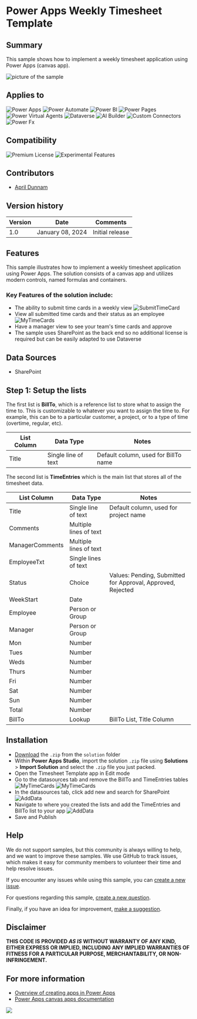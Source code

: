 # Power Apps Weekly Timesheet Template

## Summary

This sample shows how to implement a weekly timesheet application using Power Apps (canvas app).

![picture of the sample](assets/timecardEntry.png)

## Applies to

![Power Apps](https://img.shields.io/badge/Power%20Apps-Yes-green "Yes")
![Power Automate](https://img.shields.io/badge/Power%20Automate-No-red "No")
![Power BI](https://img.shields.io/badge/Power%20BI-No-red "No")
![Power Pages](https://img.shields.io/badge/Power%20Pages-No-red "No")
![Power Virtual Agents](https://img.shields.io/badge/Power%20Virtual%20Agents-No-red "No")
![Dataverse](https://img.shields.io/badge/Dataverse-No-red "No")
![AI Builder](https://img.shields.io/badge/AI%20Builder-No-red "No")
![Custom Connectors](https://img.shields.io/badge/Custom%20Connectors-No-red "No")
![Power Fx](https://img.shields.io/badge/Power%20Fx-No-red "No")

## Compatibility

![Premium License](https://img.shields.io/badge/Experimental%20Features-No-green.svg "Premium Power Apps license not required")
![Experimental Features](https://img.shields.io/badge/Experimental%20Features-No-green.svg "Does not rely on experimental features")

## Contributors

- [April Dunnam](https://github.com/aprildunnam)

## Version history

Version|Date|Comments
-------|----|--------
1.0|January 08, 2024 |Initial release

## Features

This sample illustrates how to implement a weekly timesheet application using Power Apps.  The solution consists of a canvas app and utilizes modern controls, named formulas and containers. 

### Key Features of the solution include:
* The ability to submit time cards in a weekly view
![SubmitTimeCard](assets/timecardEntry.png)
* View all submitted time cards and their status as an employee
![MyTimeCards](assets/myTimeCards.png)
* Have a manager view to see your team's time cards and approve
* The sample uses SharePoint as the back end so no additional license is required but can be easily adapted to use Dataverse


## Data Sources

* SharePoint

## Step 1: Setup the lists
The first list is **BillTo**, which is a reference list to store what to assign the time to.  This is customizable to whatever you want to assign the time to. For example, this can be to a particular customer, a project, or to a type of time (overtime, regular, etc). 

| **List Column** | **Data Type** | **Notes** |
| --- | --- | --- |
| Title |Single line of text |Default column, used for BillTo name |


The second list is **TimeEntries** which is the main list that stores all of the timesheet data.

| **List Column** | **Data Type** | **Notes** |
| --- | --- | --- |
| Title |Single line of text |Default column, used for project name |
| Comments |Multiple lines of text | |
| ManagerComments |Multiple lines of text | |
| EmployeeTxt |Single lines of text | |
| Status |Choice |Values: Pending, Submitted for Approval, Approved, Rejected |
| WeekStart |Date | |
| Employee |Person or Group | |
| Manager |Person or Group | |
| Mon |Number | |
| Tues |Number | |
| Weds |Number | |
| Thurs |Number | |
| Fri |Number | |
| Sat |Number | |
| Sun |Number | |
| Total |Number | |
| BillTo |Lookup | BillTo List, Title Column|

## Installation

* [Download](./solution/weekly-timesheet-sharepoint.zip) the `.zip` from the `solution` folder
* Within **Power Apps Studio**, import the solution `.zip` file using **Solutions** > **Import Solution** and select the `.zip` file you just packed.
* Open the Timesheet Template app in Edit mode
* Go to the datasources tab and remove the BillTo and TimeEntries tables
![MyTimeCards](assets/deleteBillTO.png)
![MyTimeCards](assets/deleteTimeEntries.png)
* In the datasources tab, click add new and search for SharePoint
![AddData](assets/addSP.png)
* Navigate to where you created the lists and add the TimeEntries and BillTo list to your app
![AddData](assets/addSPLists.png)
* Save and Publish


## Help

We do not support samples, but this community is always willing to help, and we want to improve these samples. We use GitHub to track issues, which makes it easy for  community members to volunteer their time and help resolve issues.

If you encounter any issues while using this sample, you can [create a new issue](https://github.com/pnp/powerplatform-samples/issues/new?assignees=&labels=Needs%3A+Triage+%3Amag%3A%2Ctype%3Abug-suspected&template=bug-report.yml&sample=weekly-timesheet-sharepoint&authors=@aprildunnam&title=weekly-timesheet-sharepoint%20-%20).

For questions regarding this sample, [create a new question](https://github.com/pnp/powerplatform-samples/issues/new?assignees=&labels=Needs%3A+Triage+%3Amag%3A%2Ctype%3Abug-suspected&template=question.yml&sample=weekly-timesheet-sharepoint&authors=@aprildunnam&title=weekly-timesheet-sharepoint%20-%20).

Finally, if you have an idea for improvement, [make a suggestion](https://github.com/pnp/powerplatform-samples/issues/new?assignees=&labels=Needs%3A+Triage+%3Amag%3A%2Ctype%3Abug-suspected&template=suggestion.yml&sample=weekly-timesheet-sharepoint&authors=@aprildunnam&title=weekly-timesheet-sharepoint%20-%20).


## Disclaimer

**THIS CODE IS PROVIDED *AS IS* WITHOUT WARRANTY OF ANY KIND, EITHER EXPRESS OR IMPLIED, INCLUDING ANY IMPLIED WARRANTIES OF FITNESS FOR A PARTICULAR PURPOSE, MERCHANTABILITY, OR NON-INFRINGEMENT.**

## For more information

* [Overview of creating apps in Power Apps](https://docs.microsoft.com/powerapps/maker/)
* [Power Apps canvas apps documentation](https://docs.microsoft.com/powerapps/maker/canvas-apps/)

<img src="https://m365-visitor-stats.azurewebsites.net/powerplatform-samples/samples/weekly-timesheet-sharepoint" aria-hidden="true" />
